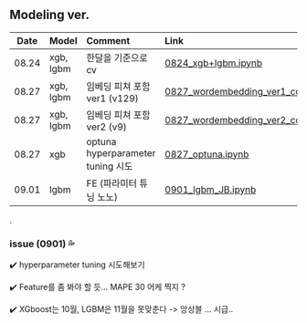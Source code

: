 ## Modeling ver. 
|Date|Model|Comment|Link|
|:---:|:---|:---|:---|
|08.24|xgb, lgbm|한달을 기준으로 cv|[0824_xgb+lgbm.ipynb](https://github.com/cryingjin/Shopping_GG/blob/jbeen2/Modeling/0824_xgb%2Blgbm_JB.ipynb)|
|08.27|xgb, lgbm|임베딩 피쳐 포함 ver1 (v129)|[0827_wordembedding_ver1_colab.ipynb](https://github.com/cryingjin/Shopping_GG/blob/jbeen2/Modeling/0827_wordembedding_ver1_colab.ipynb)|
|08.27|xgb, lgbm|임베딩 피쳐 포함 ver2 (v9)|[0827_wordembedding_ver2_colab.ipynb](https://github.com/cryingjin/Shopping_GG/blob/jbeen2/Modeling/0827_wordembedding_ver2_colab.ipynb)|
|08.27|xgb|optuna hyperparameter tuning 시도|[0827_optuna.ipynb](https://github.com/cryingjin/Shopping_GG/blob/jbeen2/Modeling/0827_optuna.ipynb)|
|09.01|lgbm|FE (파라미터 튜닝 노노)|[0901_lgbm_JB.ipynb](https://github.com/cryingjin/Shopping_GG/blob/jbeen2/Modeling/0901_lgbm_JB.ipynb)|


.



### issue (0901) :sweat_drops:
:heavy_check_mark: hyperparameter tuning 시도해보기           


:heavy_check_mark: Feature를 좀 봐야 할 듯... MAPE 30 어케 찍지 ?             


:heavy_check_mark: XGboost는 10월, LGBM은 11월을 못맞춘다 -> 앙상블 ... 시급..            
